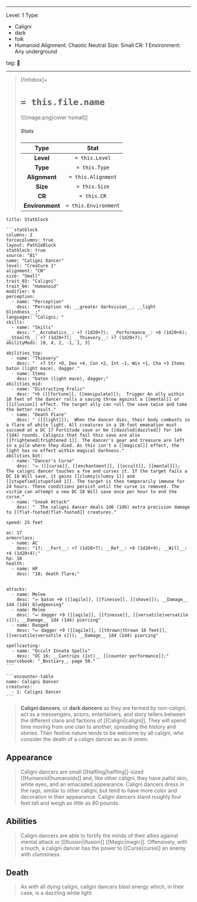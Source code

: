 
---



Level: 1
Type:
- Caligni
- dark
- folk
- Humanoid
Alignment: Chaotic Neutral
Size: Small
CR: 1
Environment: Any underground



tag: 👹

---

> [!infobox]+
> #  `= this.file.name`
> ![[image.png|cover hsmall]]
> ##### Stats
> Type | Stat |
> :---:|:---:|
> **Level** | `= this.Level` |
> **Type** | `= this.Type` |
> **Alignment** | `= this.Alignment` |
> **Size** | `= this.Size` |
> **CR** | `= this.CR` |
> **Environment** | `= this.Environment` |




````ad-info
title: Statblock

```statblock
columns: 2
forcecolumns: true
layout: Path2eBlock
statblock: true
source: "B1"
name: "Caligni Dancer"
level: "Creature 1"
alignment: "CN"
size: "Small"
trait_03: "Caligni"
trait_04: "Humanoid"
modifier: 6
perception:
  - name: "Perception"
    desc: "Perception +6; __greater darkvision__, __light blindness__;"
languages: "Caligni; "
skills:
  - name: "Skills"
    desc: "__Acrobatics__: +7 (1d20+7); __Performance__: +6 (1d20+6); __Stealth__: +7 (1d20+7); __Thievery__: +7 (1d20+7); "
abilityMods: [0, 4, 2, -1, 1, 3]

abilities_top:
  - name: "Thievery"
    desc: "  +7 Str +0, Dex +4, Con +2, Int –1, Wis +1, Cha +3 Items baton (light mace), dagger."
  - name: Items
    desc: "baton (light mace), dagger;"
abilities_mid:
  - name: "Distracting Frolic"
    desc: "⬲ ([[fortune]], [[manipulate]]);  Trigger An ally within 10 feet of the dancer rolls a saving throw against a [[mental]] or [[illusion]] effect. The target ally can roll the save twice and take the better result."
  - name: "Death Flare"
    desc: " ([[light]]);  When the dancer dies, their body combusts in a flare of white light. All creatures in a 10-foot emanation must succeed at a DC 17 Fortitude save or be [[dazzled|dazzled]] for 1d4 (1d4) rounds. Calignis that fail this save are also [[frightened|frightened 1]]. The dancer's gear and treasure are left in a pile where they died. As this isn't a [[magical]] effect, the light has no effect within magical darkness."
abilities_bot:
  - name: "Dancer's Curse"
    desc: "⬻ ([[curse]], [[enchantment]], [[occult]], [[mental]]);  The caligni dancer touches a foe and curses it. If the target fails a DC 18 Will save, it gains [[clumsy|clumsy 1]] and [[stupefied|stupefied 1]]. The target is then temporarily immune for 24 hours. These conditions persist until the curse is removed. The victim can attempt a new DC 18 Will save once per hour to end the curse."
  - name: "Sneak Attack"
    desc: "  The caligni dancer deals 1d6 (1d6) extra precision damage to [[flat-footed|flat-footed]] creatures."

speed: 25 feet

ac: 17
armorclass:
  - name: AC
    desc: "17; __Fort__: +7 (1d20+7); __Ref__: +9 (1d20+9); __Will__: +4 (1d20+4);"
hp: 18
health:
  - name: HP
    desc: "18; death flare;"


attacks:
  - name: Melee
    desc: "⬻ baton +9 ([[agile]], [[finesse]], [[shove]]); __Damage__ 1d4 (1d4) bludgeoning"
  - name: Melee
    desc: "⬻ dagger +9 ([[agile]], [[finesse]], [[versatile|versatile s]]); __Damage__ 1d4 (1d4) piercing"
  - name: Ranged
    desc: "⬻ dagger +9 ([[agile]], [[thrown|thrown 10 feet]], [[versatile|versatile s]]); __Damage__ 1d4 (1d4) piercing"

spellcasting:
  - name: "Occult Innate Spells"
    desc: "DC 16; __Cantrips (1st)__ [[counter performance]];"
sourcebook: "_Bestiary_, page 50."
```

```encounter-table
name: Caligni Dancer
creatures:
  - 1: Caligni Dancer
```

````



> **Caligni dancers**, or **dark dancers** as they are termed by non-caligni, act as a messengers, actors, entertainers, and story tellers between the different clans and factions of [[Caligni|caligni]]. They will spend time moving from one clan to another, spreading the history and stories. Their festive nature tends to be welcome by all caligni, who consider the death of a caligni dancer as an ill omen.



## Appearance

> Caligni dancers are small [[Halfling|halfling]]-sized [[Humanoid|humanoids]] and, like other caligni, they have pallid skin, white eyes, and an emaciated appearance. Caligni dancers dress in the rags, similar to other caligni, but tend to have more color and decoration in their appearance. Caligni dancers stand roughly four feet tall and weigh as little as 60 pounds.


## Abilities

> Caligni dancers are able to fortify the minds of their allies against mental attack or [[Illusion|illusion]] [[Magic|magic]]. Offensively, with a touch, a caligni dancer has the power to [[Curse|curse]] an enemy with clumsiness.


## Death

> As with all dying caligni, caligni dancers blast energy which, in their case, is a dazzling white light.











